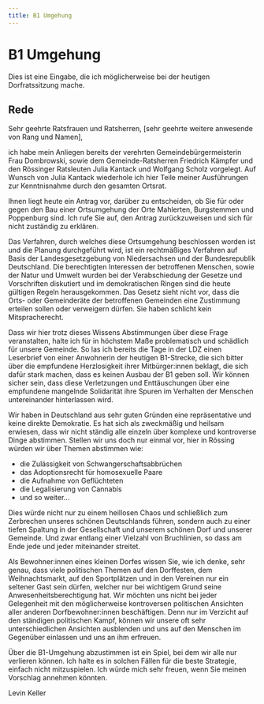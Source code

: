 ```yaml
---
title: B1 Umgehung
---
```


# B1 Umgehung

Dies ist eine Eingabe, die ich möglicherweise bei der heutigen Dorfratssitzung
mache.

## Rede

Sehr geehrte Ratsfrauen und Ratsherren, [sehr geehrte weitere anwesende von Rang
und Namen],

ich habe mein Anliegen bereits der verehrten Gemeindebürgermeisterin Frau
Dombrowski, sowie dem Gemeinde-Ratsherren Friedrich Kämpfer und den Rössinger
Ratsleuten Julia Kantack und Wolfgang Scholz vorgelegt. Auf Wunsch von Julia
Kantack wiederhole ich hier Teile meiner Ausführungen zur Kenntnisnahme durch
den gesamten Ortsrat.

Ihnen liegt heute ein Antrag vor, darüber zu entscheiden, ob Sie für oder gegen
den Bau einer Ortsumgehung der Orte Mahlerten, Burgstemmen und Poppenburg sind.
Ich rufe Sie auf, den Antrag zurückzuweisen und sich für nicht zuständig zu
erklären.

Das Verfahren, durch welches diese Ortsumgehung beschlossen worden ist und die
Planung durchgeführt wird, ist ein rechtmäßiges Verfahren auf Basis der
Landesgesetzgebung von Niedersachsen und der Bundesrepublik Deutschland. Die
berechtigten Interessen der betroffenen Menschen, sowie der Natur und Umwelt
wurden bei der Verabschiedung der Gesetze und Vorschriften diskutiert und im
demokratischen Ringen sind die heute gültigen Regeln herausgekommen. Das Gesetz
sieht nicht vor, dass die Orts- oder Gemeinderäte der betroffenen Gemeinden eine
Zustimmung erteilen sollen oder verweigern dürfen. Sie haben schlicht kein
Mitspracherecht.

Dass wir hier trotz dieses Wissens Abstimmungen über diese Frage veranstalten,
halte ich für in höchstem Maße problematisch und schädlich für unsere Gemeinde.
So las ich bereits die Tage in der LDZ einen Leserbrief von einer Anwohnerin der
heutigen B1-Strecke, die sich bitter über die empfundene Herzlosigkeit ihrer
Mitbürger:innen beklagt, die sich dafür stark machen, dass es keinen Ausbau der
B1 geben soll. Wir können sicher sein, dass diese Verletzungen und
Enttäuschungen über eine empfundene mangelnde Solidarität ihre Spuren im
Verhalten der Menschen untereinander hinterlassen wird.

Wir haben in Deutschland aus sehr guten Gründen eine repräsentative und keine
direkte Demokratie. Es hat sich als zweckmäßig und heilsam erwiesen, dass wir
nicht ständig alle einzeln über komplexe und kontroverse Dinge abstimmen.
Stellen wir uns doch nur einmal vor, hier in Rössing würden wir über Themen
abstimmen wie:

- die Zulässigkeit von Schwangerschaftsabbrüchen
- das Adoptionsrecht für homosexuelle Paare
- die Aufnahme von Geflüchteten
- die Legalisierung von Cannabis
- und so weiter...

Dies würde nicht nur zu einem heillosen Chaos und schließlich zum Zerbrechen
unseres schönen Deutschlands führen, sondern auch zu einer tiefen Spaltung in
der Gesellschaft und unserem schönen Dorf und unserer Gemeinde. Und zwar entlang
einer Vielzahl von Bruchlinien, so dass am Ende jede und jeder miteinander
streitet.

Als Bewohner:innen eines kleinen Dorfes wissen Sie, wie ich denke, sehr genau,
dass viele politischen Themen auf den Dorffesten, dem Weihnachtsmarkt, auf den
Sportplätzen und in den Vereinen nur ein seltener Gast sein dürfen, welcher nur
bei wichtigem Grund seine Anwesenheitsberechtigung hat. Wir möchten uns nicht
bei jeder Gelegenheit mit den möglicherweise kontroversen politischen Ansichten
aller anderen Dorfbewohner:innen beschäftigen. Denn nur im Verzicht auf den
ständigen politischen Kampf, können wir unsere oft sehr unterschiedlichen
Ansichten ausblenden und uns auf den Menschen im Gegenüber einlassen und uns an
ihm erfreuen.

Über die B1-Umgehung abzustimmen ist ein Spiel, bei dem wir alle nur verlieren
können. Ich halte es in solchen Fällen für die beste Strategie, einfach nicht
mitzuspielen. Ich würde mich sehr freuen, wenn Sie meinen Vorschlag annehmen
könnten.

Levin Keller
